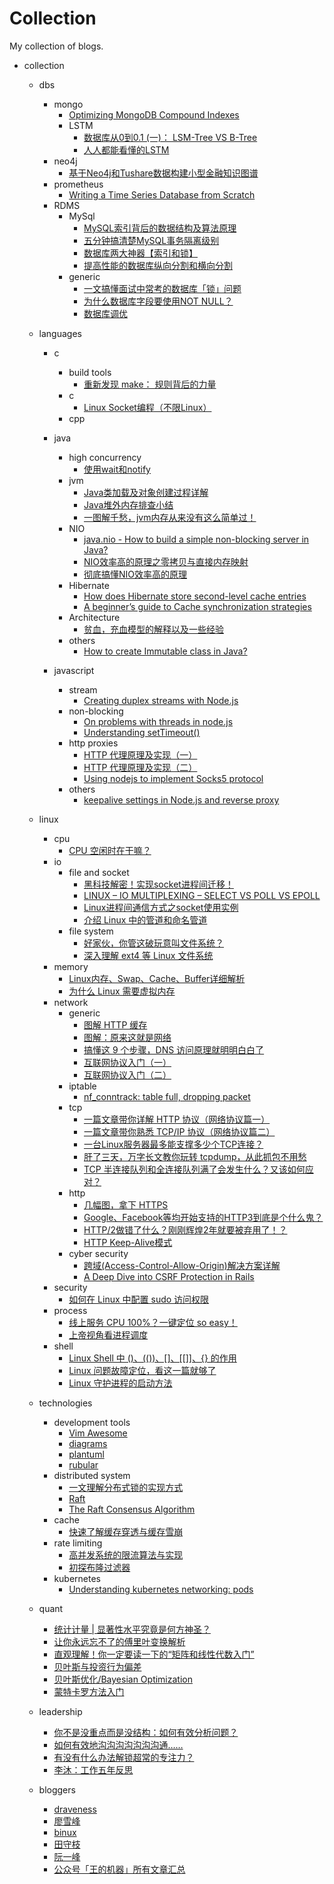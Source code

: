 Collection
====

My collection of blogs. 

- collection
  - dbs
    - mongo
      - [Optimizing MongoDB Compound Indexes](https://emptysqua.re/blog/optimizing-mongodb-compound-indexes/)
      - LSTM
        - [数据库从0到0.1 (一)： LSM-Tree VS B-Tree](https://blog.bcmeng.com/post/lsm-tree-vs-b-tree.html)
        - [人人都能看懂的LSTM](https://mp.weixin.qq.com/s/5sfKvTvafk1Y5Fv2eg8oPw)    
    - neo4j
      - [基于Neo4j和Tushare数据构建小型金融知识图谱](https://mp.weixin.qq.com/s/VUEOxHq1Tizxye15Rg9odg)
    - prometheus
      - [Writing a Time Series Database from Scratch](https://fabxc.org/tsdb/)
    - RDMS
      - MySql
        - [MySQL索引背后的数据结构及算法原理](http://blog.codinglabs.org/articles/theory-of-mysql-index.html)
        - [五分钟搞清楚MySQL事务隔离级别](https://www.jianshu.com/p/4e3edbedb9a8)
        - [数据库两大神器【索引和锁】](https://zhuanlan.zhihu.com/p/40396971)
        - [提高性能的数据库纵向分割和横向分割](https://blog.csdn.net/zhailihua/article/details/79376926)
      - generic
        - [一文搞懂面试中常考的数据库「锁」问题](https://mp.weixin.qq.com/s/M4TLIxM9uBu7WS5TuW77GQ)
        - [为什么数据库字段要使用NOT NULL？](https://mp.weixin.qq.com/s/sDvEZjDmF5ZHJSBY4gYCfw)
        - [数据库调优](https://mp.weixin.qq.com/s/-994pHXIIkwF5OVnGwbwRA)  

  - languages
    - c
      - build tools
        - [重新发现 make： 规则背后的力量](https://mp.weixin.qq.com/s/QJDo0G4ZYiRnvZjOI6AqkQ)
      - c
        - [Linux Socket编程（不限Linux）](https://www.cnblogs.com/skynet/archive/2010/12/12/1903949.html)
      - cpp  
    
    - java
      - high concurrency
        - [使用wait和notify](https://www.liaoxuefeng.com/wiki/1252599548343744/1306580911915042)
      - jvm  
        - [Java类加载及对象创建过程详解](https://mp.weixin.qq.com/s/s1nXLbyjwOx6iehd_g26rA)        
        - [Java堆外内存排查小结](https://mp.weixin.qq.com/s/p0cQeDLm3A-C0gGQ3aBp1Q)    
        - [一图解千愁，jvm内存从来没有这么简单过！](https://mp.weixin.qq.com/s/mB1TwKVULY7gSqXTW9NEoA)
      - NIO
        - [java.nio - How to build a simple non-blocking server in Java?](https://www.devdiaries.net/blog/java.nio-How-To-Build-a-non-blocking-server-in-java/)
        - [NIO效率高的原理之零拷贝与直接内存映射](https://mp.weixin.qq.com/s/A8vc7exPDko1k1WaXuO0Og)
        - [彻底搞懂NIO效率高的原理](https://mp.weixin.qq.com/s/wVoHfhh28Vh5sgKQbPXk8w)
      - Hibernate
        - [How does Hibernate store second-level cache entries](https://vladmihalcea.com/how-does-hibernate-store-second-level-cache-entries/)
        - [A beginner’s guide to Cache synchronization strategies](https://vladmihalcea.com/a-beginners-guide-to-cache-synchronization-strategies/)    
      - Architecture  
        - [贫血，充血模型的解释以及一些经验](https://www.oschina.net/question/54100_10400)    
      - others
        - [How to create Immutable class in Java?](https://www.geeksforgeeks.org/create-immutable-class-java/)  
    
    - javascript
      - stream
        - [Creating duplex streams with Node.js](http://codewinds.com/blog/2013-08-31-nodejs-duplex-streams.html)
      - non-blocking
        - [On problems with threads in node.js](https://kariera.future-processing.pl/blog/on-problems-with-threads-in-node-js/)
        - [Understanding setTimeout()](https://levelup.gitconnected.com/understanding-settimeout-15c7de9e5fd6)
      - http proxies  
        - [HTTP 代理原理及实现（一）](https://imququ.com/post/web-proxy.html) 
        - [HTTP 代理原理及实现（二）](https://imququ.com/post/web-proxy-2.html)
        - [Using nodejs to implement Socks5 protocol](https://developpaper.com/using-nodejs-to-implement-socks5-protocol/)
      - others
        - [keepalive settings in Node.js and reverse proxy](https://github.com/nodejs/node/issues/27363)  
          
  - linux
    - cpu
      - [CPU 空闲时在干嘛？](https://mp.weixin.qq.com/s/FajNjSaxeaYZClunmtRDMg)
    - io
      - file and socket
        - [黑科技解密！实现socket进程间迁移！](https://blog.csdn.net/lycyingO/article/details/118560802)        
        - [LINUX – IO MULTIPLEXING – SELECT VS POLL VS EPOLL](https://devarea.com/linux-io-multiplexing-select-vs-poll-vs-epoll)
        - [Linux进程间通信方式之socket使用实例](https://cloud.tencent.com/developer/article/1722546)  
        - [介绍 Linux 中的管道和命名管道](https://mp.weixin.qq.com/s/7IEycKf31GvOLSBqbpXFLA)
      - file system
        - [好家伙，你管这破玩意叫文件系统？](https://mp.weixin.qq.com/s/2Sv1S0Ti2Mb1d6yCXvm5FQ)
        - [深入理解 ext4 等 Linux 文件系统](https://mp.weixin.qq.com/s/sTjsHobMuqn7mQrcL2xeCg)    
    - memory
      - [Linux内存、Swap、Cache、Buffer详细解析](https://mp.weixin.qq.com/s/lIpFpELm_SbO-Km3Ziolyg)
      - [为什么 Linux 需要虚拟内存](https://draveness.me/whys-the-design-os-virtual-memory/)    
    - network
      - generic
        - [图解 HTTP 缓存](https://mp.weixin.qq.com/s/2u-IjItCLHgXj3ylHuI9zA)
        - [图解：原来这就是网络](https://mp.weixin.qq.com/s/LdiBrtATAIjNXCxYchH63w)
        - [搞懂这 9 个步骤，DNS 访问原理就明明白白了](https://mp.weixin.qq.com/s/jXgr9_06E_tT-e1M_2hqcg)
        - [互联网协议入门（一）](http://www.ruanyifeng.com/blog/2012/05/internet_protocol_suite_part_i.html)    
        - [互联网协议入门（二）](https://www.ruanyifeng.com/blog/2012/06/internet_protocol_suite_part_ii.html)
      - iptable
        - [nf_conntrack: table full, dropping packet](https://morganwu277.github.io/2018/05/26/Solve-production-issue-of-nf-conntrack-table-full-dropping-packet/)  
      - tcp
        - [一篇文章带你详解 HTTP 协议（网络协议篇一）](https://www.jianshu.com/p/6e9e4156ece3)
        - [一篇文章带你熟悉 TCP/IP 协议（网络协议篇二）](https://juejin.cn/post/6844903510509633550)  
        - [一台Linux服务器最多能支撑多少个TCP连接？](https://cloud.tencent.com/developer/article/1768585)
        - [肝了三天，万字长文教你玩转 tcpdump，从此抓包不用愁](https://mp.weixin.qq.com/s/2v_dtZitNKQHa72VXlkp-Q)
        - [TCP 半连接队列和全连接队列满了会发生什么？又该如何应对？](https://mp.weixin.qq.com/s/aQ7v_TQVI6AS--MHPy7fjw)    
      - http
        - [几幅图，拿下 HTTPS](https://mp.weixin.qq.com/s/U9SRLE7jZTB6lUZ6c8gTKg)  
        - [Google、Facebook等均开始支持的HTTP3到底是个什么鬼？](https://mp.weixin.qq.com/s/ihuR6gIxUUWF8oobiJ8B_A)
        - [HTTP/2做错了什么？刚刚辉煌2年就要被弃用了！？](https://mp.weixin.qq.com/s/BooVJk9w5rPWjqvC0--vsA)
        - [HTTP Keep-Alive模式](https://www.cnblogs.com/skynet/archive/2010/12/11/1903347.html)    
      - cyber security
        - [跨域(Access-Control-Allow-Origin)解决方案详解](https://blog.csdn.net/jiabeis/article/details/103459765)
        - [A Deep Dive into CSRF Protection in Rails](https://medium.com/rubyinside/a-deep-dive-into-csrf-protection-in-rails-19fa0a42c0ef)  
    - security
      - [如何在 Linux 中配置 sudo 访问权限](https://mp.weixin.qq.com/s/sgBlJQAwJWG-b5T1hyycfA)    
    - process
      - [线上服务 CPU 100%？一键定位 so easy！](https://mp.weixin.qq.com/s/gBekup4kInaum1R28Qgvrg)    
      - [上帝视角看进程调度](https://mp.weixin.qq.com/s/zzGcNr59AJ3bqI9GF9xMqA)    
    - shell
      - [Linux Shell 中 ()、(())、[]、[[]]、{} 的作用](https://mp.weixin.qq.com/s/qC3fRhowUyto_9nClyYOLQ)
      - [Linux 问题故障定位，看这一篇就够了](https://mp.weixin.qq.com/s/J94E7bBdP1BhTtzqU8aLnw)
      - [Linux 守护进程的启动方法](http://www.ruanyifeng.com/blog/2016/02/linux-daemon.html)
  
  - technologies
    - development tools
      - [Vim Awesome](https://vimawesome.com/)
      - [diagrams](https://github.com/mingrammer/diagrams)
      - [plantuml](https://plantuml.com/)
      - [rubular](http://www.rubular.com/)
    - distributed system
      - [一文理解分布式锁的实现方式](https://mp.weixin.qq.com/s/dbvGhexRNq1FS8Y-37lVSg)
      - [Raft](http://thesecretlivesofdata.com/raft/)    
      - [The Raft Consensus Algorithm](https://raft.github.io/)
    - cache
      - [快速了解缓存穿透与缓存雪崩](https://mp.weixin.qq.com/s/xT6yuh_esoOlXFpEii4wHA)
    - rate limiting    
      - [高并发系统的限流算法与实现](https://mp.weixin.qq.com/s/TH5rJJMQeUeOnwhhYETuog)
      - [初探布隆过滤器](https://juejin.cn/post/6844903810108751879)  
    - kubernetes
      - [Understanding kubernetes networking: pods](https://medium.com/google-cloud/understanding-kubernetes-networking-pods-7117dd28727)  

  - quant
    - [统计计量 | 显著性水平究竟是何方神圣？](https://mp.weixin.qq.com/s/-G2WL-wuDv4y4p7cIMcDAQ)
    - [让你永远忘不了的傅里叶变换解析](https://mp.weixin.qq.com/s/yDxav3aoyJh5yfweOagyZQ)    
    - [直观理解！你一定要读一下的“矩阵和线性代数入门”](https://mp.weixin.qq.com/s/5i6Tgd3ftrCKBUaMhAo-oA)    
    - [贝叶斯与投资行为偏差](https://mp.weixin.qq.com/s/KibrweV14wRgSYObK0MxRQ)
    - [贝叶斯优化/Bayesian Optimization](https://zhuanlan.zhihu.com/p/76269142)    
    - [蒙特卡罗方法入门](https://mp.weixin.qq.com/s/gfKSRUMMXlfmYlxcDWPGog)    

  - leadership
    - [你不是没重点而是没结构：如何有效分析问题？](https://mp.weixin.qq.com/s/kSHwVmTQigOsuyKoGA_kIw)
    - [如何有效地沟沟沟沟沟沟沟通……](https://mp.weixin.qq.com/s/Tm3gYIudT0Rbs7ABg8u0ew)
    - [有没有什么办法解锁超常的专注力？](https://mp.weixin.qq.com/s/5auZXEKcf9rkGwo9OWaIuA)
    - [李沐：工作五年反思](https://mp.weixin.qq.com/s/WC0KCXLk3PgXHo-pEXkiiw)
    
  - bloggers
    - [draveness](https://draveness.me/)
    - [廖雪峰](https://www.liaoxuefeng.com/)
    - [binux](https://binux.blog/)
    - [田守枝](http://www.tianshouzhi.com/)
    - [阮一峰](https://www.ruanyifeng.com/blog/)
    - [公众号「王的机器」所有文章汇总](https://zhuanlan.zhihu.com/p/88307466)
    